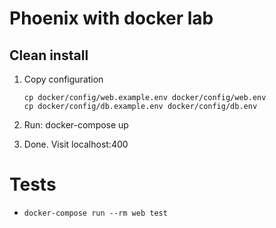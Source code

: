 # Phoenix with docker lab

## Clean install

1. Copy configuration

    ```
    cp docker/config/web.example.env docker/config/web.env
    cp docker/config/db.example.env docker/config/db.env
    ```

2. Run: docker-compose up
3. Done. Visit localhost:400


# Tests

- `docker-compose run --rm web test`
